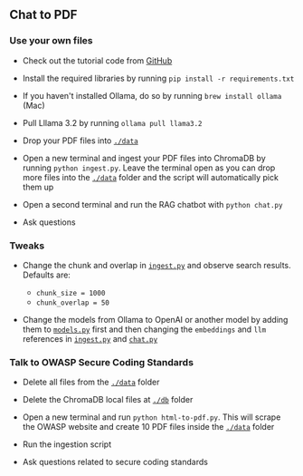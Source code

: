 ## Chat to PDF

### Use your own files

- Check out the tutorial code from [GitHub](https://github.com/aidev9/tuts/tree/main/langchain-rag-pdf/tutorial-1)

- Install the required libraries by running `pip install -r requirements.txt`

- If you haven't installed Ollama, do so by running `brew install ollama` (Mac)

- Pull Lllama 3.2 by running `ollama pull llama3.2`

- Drop your PDF files into [`./data`](./data)

- Open a new terminal and ingest your PDF files into ChromaDB by running `python ingest.py`. Leave the terminal open as you can drop more files into the [`./data`](./data) folder and the script will automatically pick them up

- Open a second terminal and run the RAG chatbot with `python chat.py`

- Ask questions

### Tweaks

- Change the chunk and overlap in [`ingest.py`](./ingest.py) and observe search results. Defaults are:

  - `chunk_size = 1000`
  - `chunk_overlap = 50`

- Change the models from Ollama to OpenAI or another model by adding them to [`models.py`](./models.py) first and then changing the `embeddings` and `llm` references in [`ingest.py`](./ingest.py) and [`chat.py`](./chat.py)

### Talk to OWASP Secure Coding Standards

- Delete all files from the [`./data`](./data) folder

- Delete the ChromaDB local files at [`./db`](./db) folder

- Open a new terminal and run `python html-to-pdf.py`. This will scrape the OWASP website and create 10 PDF files inside the [`./data`](./data) folder

- Run the ingestion script

- Ask questions related to secure coding standards
